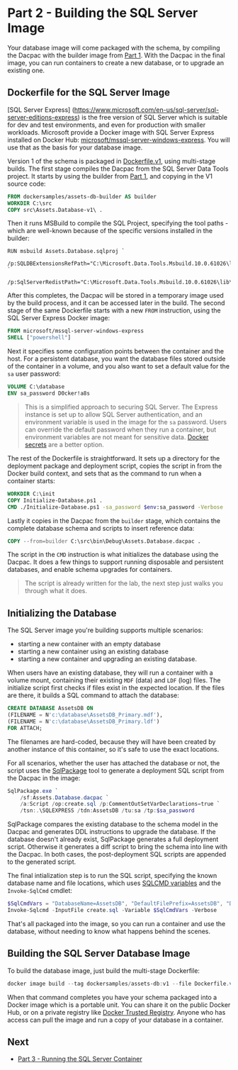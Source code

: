 # Part 2 - Building the SQL Server Image

Your database image will come packaged with the schema, by compiling the Dacpac with the builder image from [Part 1](part-1.md). With the Dacpac in the final image, you can run containers to create a new database, or to upgrade an existing one.

## Dockerfile for the SQL Server Image

[SQL Server Express] (https://www.microsoft.com/en-us/sql-server/sql-server-editions-express) is the free version of SQL Server which is suitable for dev and test environments, and even for production with smaller workloads. Microsoft provide a Docker image with SQL Server Express installed on Docker Hub: [microsoft/mssql-server-windows-express](https://hub.docker.com/r/microsoft/mssql-server-windows-express/). You will use that as the basis for your database image.

Version 1 of the schema is packaged in [Dockerfile.v1](Dockerfile.v1), using multi-stage builds. The first stage compiles the Dacpac from the SQL Server Data Tools project. It starts by using the builder from [Part 1](part-1.md), and copying in the V1 source code:

```Dockerfile
FROM dockersamples/assets-db-builder AS builder
WORKDIR C:\src
COPY src\Assets.Database-v1\ .
```

Then it runs MSBuild to compile the SQL Project, specifying the tool paths - which are well-known because of the specific versions installed in the builder:

```
RUN msbuild Assets.Database.sqlproj `
      /p:SQLDBExtensionsRefPath="C:\Microsoft.Data.Tools.Msbuild.10.0.61026\lib\net40" `
      /p:SqlServerRedistPath="C:\Microsoft.Data.Tools.Msbuild.10.0.61026\lib\net40"
```

After this completes, the Dacpac will be stored in a temporary image used by the build process, and it can be accessed later in the build. The second stage of the same Dockerfile starts with a new `FROM` instruction, using the SQL Server Express Docker image:

```Dockerfile
FROM microsoft/mssql-server-windows-express
SHELL ["powershell"]
```

Next it specifies some configuration points between the container and the host. For a persistent database, you want the database files stored outside of the container in a volume, and you also want to set a default value for the `sa` user password:

```Dockerfile
VOLUME C:\database
ENV sa_password D0cker!a8s
```

> This is a simplified approach to securing SQL Server. The Express instance is set up to allow SQL Server authentication, and an environment variable is used in the image for the `sa` password. Users can override the default password when they run a container, but environment variables are not meant for sensitive data. [Docker secrets](https://github.com/dockersamples/newsletter-signup) are a better option.

The rest of the Dockerfile is straightforward. It sets up a directory for the deployment package and deployment script, copies the script in from the Docker build context, and sets that as the command to run when a container starts:

```Dockerfile
WORKDIR C:\init
COPY Initialize-Database.ps1 .
CMD ./Initialize-Database.ps1 -sa_password $env:sa_password -Verbose
```

Lastly it copies in the Dacpac from the `builder` stage, which contains the complete database schema and scripts to insert reference data:

```Dockerfile
COPY --from=builder C:\src\bin\Debug\Assets.Database.dacpac .
```

The script in the `CMD` instruction is what initializes the database using the Dacpac. It does a few things to support running disposable and persistent databases, and enable schema upgrades for containers.

> The script is already written for the lab, the next step just walks you through what it does.

## Initializing the Database

The SQL Server image you're building supports multiple scenarios:

- starting a new container with an empty database
- starting a new container using an existing database
- starting a new container and upgrading an existing database.

When users have an existing database, they will run a container with a volume mount, containing their existing `MDF` (data) and `LDF` (log) files. The initialize script first checks if files exist in the expected location. If the files are there, it builds a SQL command to attach the database:

```SQL
CREATE DATABASE AssetsDB ON 
(FILENAME = N'c:\database\AssetsDB_Primary.mdf'), 
(FILENAME = N'c:\database\AssetsDB_Primary.ldf')
FOR ATTACH;
```

The filenames are hard-coded, because they will have been created by another instance of this container, so it's safe to use the exact locations. 

For all scenarios, whether the user has attached the database or not, the script uses the [SqlPackage](https://msdn.microsoft.com/en-us/library/hh550080(v=vs.103).aspx) tool to generate a deployment SQL script from the Dacpac in the image:

```PowerShell
SqlPackage.exe `
    /sf:Assets.Database.dacpac `
    /a:Script /op:create.sql /p:CommentOutSetVarDeclarations=true `
    /tsn:.\SQLEXPRESS /tdn:AssetsDB /tu:sa /tp:$sa_password 
```

SqlPackage compares the existing database to the schema model in the Dacpac and generates DDL instructions to upgrade the database. If the database doesn't already exist, SqlPackage generates a full deployment script. Otherwise it generates a diff script to bring the schema into line with the Dacpac. In both cases, the post-deployment SQL scripts are appended to the generated script.

The final intialization step is to run the SQL script, specifying the known database name and file locations, which uses [SQLCMD variables](https://msdn.microsoft.com/en-us/library/ms188714.aspx) and the `Invoke-SqlCmd` cmdlet:

```PowerShell
$SqlCmdVars = "DatabaseName=AssetsDB", "DefaultFilePrefix=AssetsDB", "DefaultDataPath=c:\database\", "DefaultLogPath=c:\database\"  
Invoke-Sqlcmd -InputFile create.sql -Variable $SqlCmdVars -Verbose
```

That's all packaged into the image, so you can run a container and use the database, without needing to know what happens behind the scenes.

## Building the SQL Server Database Image

To build the database image, just build the multi-stage Dockerfile:

```PowerShell
docker image build --tag dockersamples/assets-db:v1 --file Dockerfile.v1 .
``` 

When that command completes you have your schema packaged into a Docker image which is a portable unit. You can share it on the public Docker Hub, or on a private registry like [Docker Trusted Registry](https://docs.docker.com/datacenter/dtr/2.0/). Anyone who has access can pull the image and run a copy of your database in a container.

## Next

- [Part 3 - Running the SQL Server Container](part-3.md)
